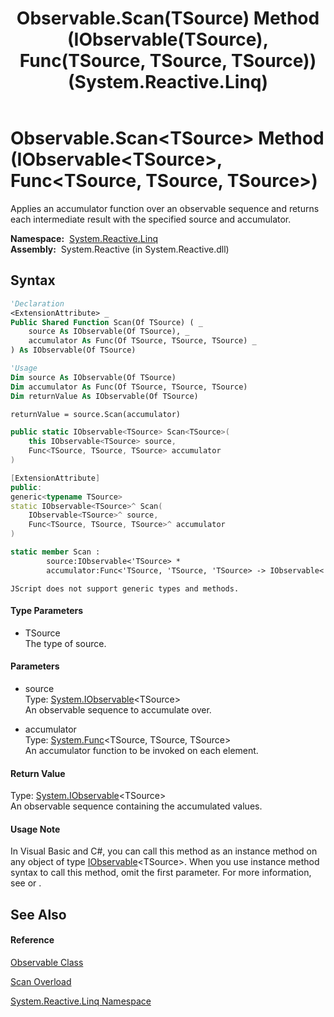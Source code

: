 ﻿---
title: Observable.Scan(TSource) Method (IObservable(TSource), Func(TSource, TSource, TSource)) (System.Reactive.Linq)
TOCTitle: Scan(TSource) Method (IObservable(TSource), Func(TSource, TSource, TSource))
ms:assetid: M:System.Reactive.Linq.Observable.Scan``1(System.IObservable{``0},System.Func{``0,``0,``0})
ms:mtpsurl: https://msdn.microsoft.com/en-us/library/Hh211665(v=VS.103)
ms:contentKeyID: 36069112
ms.date: 06/28/2011
mtps_version: v=VS.103
dev_langs:
- vb
- csharp
- c++
- fsharp
- jscript
---

# Observable.Scan\<TSource\> Method (IObservable\<TSource\>, Func\<TSource, TSource, TSource\>)

Applies an accumulator function over an observable sequence and returns each intermediate result with the specified source and accumulator.

**Namespace:**  [System.Reactive.Linq](hh211929\(v=vs.103\).md)  
**Assembly:**  System.Reactive (in System.Reactive.dll)

## Syntax

``` vb
'Declaration
<ExtensionAttribute> _
Public Shared Function Scan(Of TSource) ( _
    source As IObservable(Of TSource), _
    accumulator As Func(Of TSource, TSource, TSource) _
) As IObservable(Of TSource)
```

``` vb
'Usage
Dim source As IObservable(Of TSource)
Dim accumulator As Func(Of TSource, TSource, TSource)
Dim returnValue As IObservable(Of TSource)

returnValue = source.Scan(accumulator)
```

``` csharp
public static IObservable<TSource> Scan<TSource>(
    this IObservable<TSource> source,
    Func<TSource, TSource, TSource> accumulator
)
```

``` c++
[ExtensionAttribute]
public:
generic<typename TSource>
static IObservable<TSource>^ Scan(
    IObservable<TSource>^ source, 
    Func<TSource, TSource, TSource>^ accumulator
)
```

``` fsharp
static member Scan : 
        source:IObservable<'TSource> * 
        accumulator:Func<'TSource, 'TSource, 'TSource> -> IObservable<'TSource> 
```

``` jscript
JScript does not support generic types and methods.
```

#### Type Parameters

  - TSource  
    The type of source.

#### Parameters

  - source  
    Type: [System.IObservable](https://msdn.microsoft.com/en-us/library/Dd990377)\<TSource\>  
    An observable sequence to accumulate over.  

<!-- end list -->

  - accumulator  
    Type: [System.Func](https://msdn.microsoft.com/en-us/library/Bb534647)\<TSource, TSource, TSource\>  
    An accumulator function to be invoked on each element.  

#### Return Value

Type: [System.IObservable](https://msdn.microsoft.com/en-us/library/Dd990377)\<TSource\>  
An observable sequence containing the accumulated values.  

#### Usage Note

In Visual Basic and C\#, you can call this method as an instance method on any object of type [IObservable](https://msdn.microsoft.com/en-us/library/Dd990377)\<TSource\>. When you use instance method syntax to call this method, omit the first parameter. For more information, see [](https://msdn.microsoft.com/en-us/library/Bb384936) or [](https://msdn.microsoft.com/en-us/library/Bb383977).

## See Also

#### Reference

[Observable Class](hh244252\(v=vs.103\).md)

[Scan Overload](hh211868\(v=vs.103\).md)

[System.Reactive.Linq Namespace](hh211929\(v=vs.103\).md)

